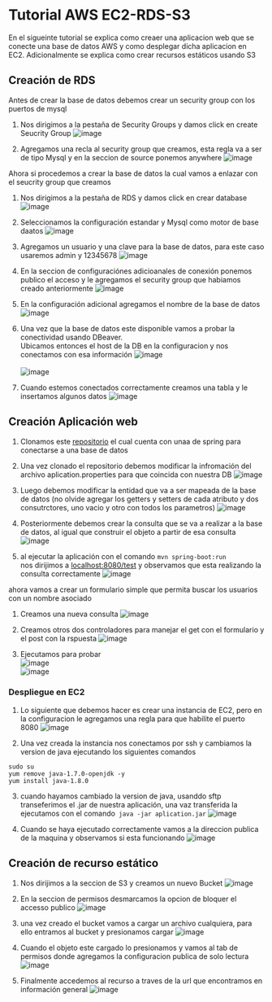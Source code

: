 # Tutorial AWS EC2-RDS-S3
En el sigueinte tutorial se explica como creaer una aplicacion web que se conecte una base de datos AWS y como desplegar dicha aplicacion en EC2. Adicionalmente se explica como crear recursos estáticos usando S3

## Creación de RDS
Antes de crear la base de datos debemos crear un security group con los puertos de mysql

1. Nos dirigimos a la pestaña de Security Groups y damos click en create Seucrity Group 
![image](https://user-images.githubusercontent.com/13685178/65841277-37eac900-e2e6-11e9-9d0c-54eca54dd4b4.png)

2. Agregamos una recla al security group que creamos, esta regla va a ser de tipo Mysql y en la seccion de source ponemos anywhere 
![image](https://user-images.githubusercontent.com/13685178/65841318-88622680-e2e6-11e9-9c5a-87b337b6e574.png)

Ahora si procedemos a crear la base de datos la cual vamos a enlazar con el seucrity group que creamos

1. Nos dirigimos a la pestaña de RDS y damos click en crear database
![image](https://user-images.githubusercontent.com/13685178/65841066-1c32f300-e2e5-11e9-91f0-9f6dac15810e.png) 

2. Seleccionamos la configuración estandar y Mysql como motor de base daatos
![image](https://user-images.githubusercontent.com/13685178/65841164-4edceb80-e2e5-11e9-8c56-6a958b178c4f.png)

3. Agregamos un usuario y una clave para la base de datos, para este caso usaremos admin y 12345678
![image](https://user-images.githubusercontent.com/13685178/65841216-b98e2700-e2e5-11e9-83aa-e3a3761f8902.png)

4. En la seccion de configuraciónes adicioanales de conexión ponemos publico el acceso y le agregamos el security group que habiamos creado anteriormente
![image](https://user-images.githubusercontent.com/13685178/65841369-2c4bd200-e2e7-11e9-972a-9d67b6af2044.png)

5. En la configuración adicional agregamos el nombre de la base de datos
![image](https://user-images.githubusercontent.com/13685178/65841581-703fd680-e2e9-11e9-87f1-92ea143af0fb.png)


6. Una vez que la base de datos este disponible vamos a probar la conectividad usando DBeaver. 
\
Ubicamos entonces el host de la DB en la configuracion y nos conectamos con esa información
![image](https://user-images.githubusercontent.com/13685178/65841656-64084900-e2ea-11e9-915b-dbe03cae365d.png)
\
\
![image](https://user-images.githubusercontent.com/13685178/65841698-d416cf00-e2ea-11e9-92ea-cf52fd90d84a.png)


7. Cuando estemos conectados correctamente creamos una tabla y le insertamos algunos datos
![image](https://user-images.githubusercontent.com/13685178/65841709-f1e43400-e2ea-11e9-9efb-6c2ef69be5c7.png)



## Creación Aplicación web

1. Clonamos este [repositorio](https://github.com/Santiago-Rocha/SpringAWS) el cual cuenta con unaa de spring para conectarse a una base de datos 

2. Una vez clonado el repositorio debemos modificar la infromación del archivo aplication.properties para que coincida con nuestra DB
![image](https://user-images.githubusercontent.com/13685178/65841804-a4b49200-e2eb-11e9-8373-dc96b1f6d844.png)

3. Luego debemos modificar la entidad que va a ser mapeada de la base de datos (no olvide agregar los getters y setters de cada atributo y dos consutrctores, uno vacio y otro con todos los parametros)
![image](https://user-images.githubusercontent.com/13685178/65841830-0543cf00-e2ec-11e9-9815-91dee3019ba3.png)

4. Posteriormente debemos crear la consulta que se va a realizar a la base de datos, al igual que construir el objeto a partir de esa consulta
![image](https://user-images.githubusercontent.com/13685178/65842562-ffe98300-e2f1-11e9-9a90-f6ffd72efd8c.png)


5. al ejecutar la aplicación con el comando
``` mvn spring-boot:run ```
\
nos dirijimos a [localhost:8080/test](http://localhost:8080/test) y observamos que esta realizando la consulta correctamente
![image](https://user-images.githubusercontent.com/13685178/65841971-7d5ec480-e2ed-11e9-8755-bd9d5e4f49ea.png)

ahora vamos a crear un formulario simple que permita buscar los usuarios con un nombre asociado 

1. Creamos una nueva consulta 
![image](https://user-images.githubusercontent.com/13685178/65841849-420fc600-e2ec-11e9-9eb1-0ffb277ef0cc.png)
2. Creamos otros dos controladores para manejar el get con el formulario y el post con la rspuesta
![image](https://user-images.githubusercontent.com/13685178/65842590-3e7f3d80-e2f2-11e9-9856-afb23ee0feb5.png)

3. Ejecutamos para probar
\
![image](https://user-images.githubusercontent.com/13685178/65842606-59ea4880-e2f2-11e9-8361-400559c2ec66.png)
\
![image](https://user-images.githubusercontent.com/13685178/65842615-62db1a00-e2f2-11e9-94a8-840e39fdb6a9.png)


### Despliegue en EC2
1. Lo siguiente que debemos hacer es crear una instancia de EC2, pero en la configuracion le agregamos una regla para que habilite el puerto 8080
![image](https://user-images.githubusercontent.com/13685178/65842334-68376500-e2f0-11e9-8e29-d3c9f19d0e5c.png)


2. Una vez creada la instancia nos conectamos por ssh y cambiamos la version de java ejecutando los siguientes comandos
```
sudo su
yum remove java-1.7.0-openjdk -y
yum install java-1.8.0

```

3. cuando hayamos cambiado la version de java, usanddo sftp transeferimos el .jar de nuestra aplicación, una vaz transferida la ejecutamos con el comando``` java -jar aplication.jar```
![image](https://user-images.githubusercontent.com/13685178/65842264-e2b3b500-e2ef-11e9-9794-64018cc5a4d5.png)

4. Cuando se haya ejecutado correctamente vamos a la direccion publica de la maquina y observamos si esta funcionando
![image](https://user-images.githubusercontent.com/13685178/65842312-3f16d480-e2f0-11e9-887b-2cb89bf8a1b8.png)


## Creación de recurso estático
1. Nos dirijimos a la seccion de S3 y creamos un nuevo Bucket
![image](https://user-images.githubusercontent.com/13685178/65842389-c2382a80-e2f0-11e9-8b23-72d757e347df.png)

2. En la seccion de permisos desmarcamos la opcion de bloquer el accesso publico
![image](https://user-images.githubusercontent.com/13685178/65842411-ef84d880-e2f0-11e9-94e1-5c08aeca2bdb.png)

3. una vez creado el bucket vamos a cargar un archivo cualquiera, para ello entramos al bucket y presionamos cargar
![image](https://user-images.githubusercontent.com/13685178/65842433-1e9b4a00-e2f1-11e9-9465-b3dc0477f194.png)

4. Cuando el objeto este cargado lo presionamos y vamos al tab de permisos donde agregamos la configuracion publica de solo lectura
![image](https://user-images.githubusercontent.com/13685178/65842448-4e4a5200-e2f1-11e9-971c-5606423a10d2.png)

5. Finalmente accedemos al recurso a traves de la url que encontramos en información general
![image](https://user-images.githubusercontent.com/13685178/65842469-6e7a1100-e2f1-11e9-95aa-41dc864a0c05.png)

